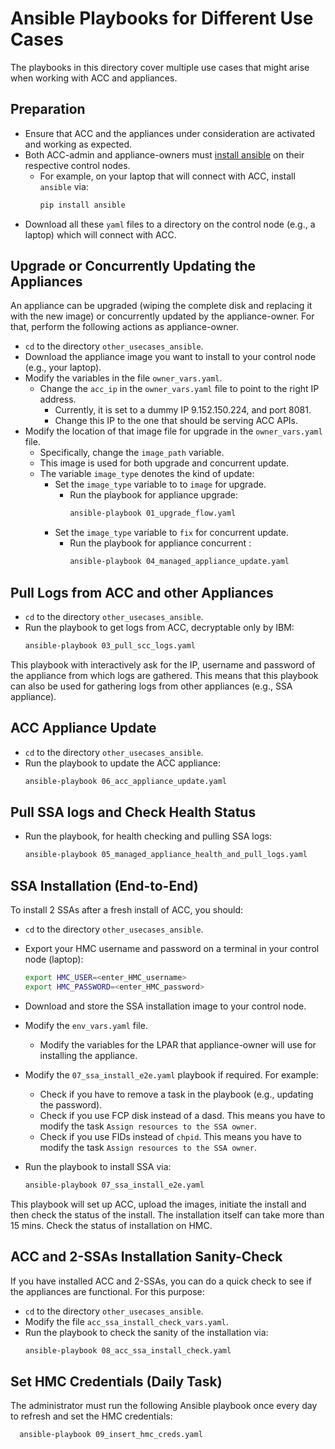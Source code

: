 # Ansible Playbooks for Different Use Cases

The playbooks in this directory cover multiple use cases that might arise when
working with ACC and appliances.

## Preparation

- Ensure that ACC and the appliances under consideration are activated and
  working as expected.
- Both ACC-admin and appliance-owners must
  [install ansible](https://docs.ansible.com/ansible/latest/installation_guide/intro_installation.html) on
  their respective control nodes.
  - For example, on your laptop that will connect with ACC, install `ansible` via:
    ```bash
    pip install ansible
    ```
- Download all these `yaml` files to a directory on the control node (e.g., a
  laptop) which will connect with ACC.

## Upgrade or Concurrently Updating the Appliances

An appliance can be upgraded (wiping the complete disk and replacing it with the
new image) or concurrently updated by the appliance-owner. For that, perform the
following actions as appliance-owner.

- `cd` to the directory `other_usecases_ansible`.
- Download the appliance image you want to install to your control node (e.g., 
  your laptop).
- Modify the variables in the file `owner_vars.yaml`.
  - Change the `acc_ip` in the `owner_vars.yaml` file to point to the right
    IP address.
    - Currently, it is set to a dummy IP 9.152.150.224, and port 8081.
    - Change this IP to the one that should be serving ACC APIs.
- Modify the location of that image file for upgrade in the `owner_vars.yaml` file.
  - Specifically, change the `image_path` variable.
  - This image is used for both upgrade and concurrent update.
  - The variable `image_type` denotes the kind of update:
    - Set the `image_type` variable to to `image` for upgrade.
      - Run the playbook for appliance upgrade:
        ```bash
        ansible-playbook 01_upgrade_flow.yaml
        ```
    - Set the `image_type` variable to `fix` for concurrent update.
      - Run the playbook for appliance concurrent :
        ```bash
        ansible-playbook 04_managed_appliance_update.yaml
        ```

## Pull Logs from ACC and other Appliances

- `cd` to the directory `other_usecases_ansible`.
- Run the playbook to get logs from ACC, decryptable only by IBM:
  ```bash
  ansible-playbook 03_pull_scc_logs.yaml
  ```

This playbook with interactively ask for the IP, username and password of the
appliance from which logs are gathered. This means that this playbook can also be
used for gathering logs from other appliances (e.g., SSA appliance).


## ACC Appliance Update

- `cd` to the directory `other_usecases_ansible`.
- Run the playbook to update the ACC appliance:
  ```bash
  ansible-playbook 06_acc_appliance_update.yaml
  ```

## Pull SSA logs and Check Health Status

- Run the playbook, for health checking and pulling SSA logs:
  ```bash
  ansible-playbook 05_managed_appliance_health_and_pull_logs.yaml
  ```

## SSA Installation (End-to-End)

To install 2 SSAs after a fresh install of ACC, you should:

- `cd` to the directory `other_usecases_ansible`.
- Export your HMC username and password on a terminal in your control node
  (laptop):
  ```bash
  export HMC_USER=<enter_HMC_username>
  export HMC_PASSWORD=<enter_HMC_password>
  ```
- Download and store the SSA installation image to your control node.
- Modify the `env_vars.yaml` file.
  - Modify the variables for the LPAR that appliance-owner will use for installing
    the appliance.
- Modify the `07_ssa_install_e2e.yaml` playbook if required. For example:
  - Check if you have to remove a task in the playbook (e.g.,
    updating the password).
  - Check if you use FCP disk instead of a dasd. This means you have to
    modify the task `Assign resources to the SSA owner`.
  - Check if you use FIDs instead of `chpid`. This means you have to modify the
    task `Assign resources to the SSA owner`.

- Run the playbook to install SSA via:
  ```bash
  ansible-playbook 07_ssa_install_e2e.yaml
  ```

This playbook will set up ACC, upload the images, initiate the install and then
check the status of the install. The installation itself can take more than 15
mins. Check the status of installation on HMC.

## ACC and 2-SSAs Installation Sanity-Check

If you have installed ACC and 2-SSAs, you can do a quick check to see if the
appliances are functional. For this purpose:

- `cd` to the directory `other_usecases_ansible`.
- Modify the file `acc_ssa_install_check_vars.yaml`.
- Run the playbook to check the sanity of the installation via:
  ```bash
  ansible-playbook 08_acc_ssa_install_check.yaml
  ```

## Set HMC Credentials (Daily Task)

The administrator must run the following Ansible playbook once every day to refresh and set the HMC credentials:
  ```
    ansible-playbook 09_insert_hmc_creds.yaml
  ```